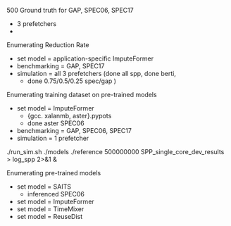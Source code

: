 500 Ground truth for GAP, SPEC06, SPEC17
- 3 prefetchers
-
Enumerating Reduction Rate
- set model = application-specific ImputeFormer
- benchmarking = GAP, SPEC17
- simulation = all 3 prefetchers (done all spp, done berti,
	- done 0.75/0.5/0.25 spec/gap )

Enumerating training dataset on pre-trained models
- set model = ImputeFormer
	- {gcc. xalanmb, aster}.pypots
	- done aster SPEC06
- benchmarking = GAP, SPEC06, SPEC17
- simulation = 1 prefetcher

./run_sim.sh ./models ./reference 500000000 SPP_single_core_dev_results > log_spp 2>&1 &

Enumerating pre-trained models
- set model = SAITS
	- inferenced SPEC06
- set model = ImputeFormer 
- set model = TimeMixer
- set model = ReuseDist
<!--stackedit_data:
eyJoaXN0b3J5IjpbMTY0MTAyNjIzMiwxNzE1NzU5NDA5LDE5Nj
MzMDk4NjksLTgyODMxMTUxMyw0NTg2MDU1MzMsNjc0NTk5Mzk2
LDIzNTIxMDM4MSwtNTg4MjMxMzYyLC00MTcxNDkwMiw4OTEwMz
Q1OCw0NDA5MDU2MTldfQ==
-->